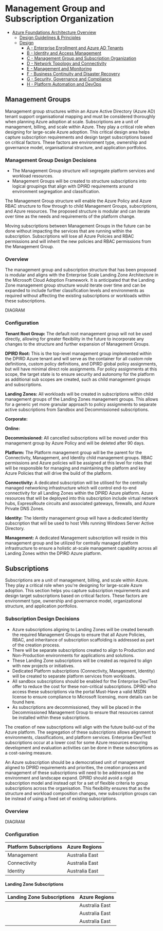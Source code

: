 # Management Group and Subscription Organization

* [Azure Foundations Architecture Overview](./00-Azure-Foundations-Architecture-Overview.md)
  * [Design Guidelines & Principles](./01-Design-Guidelines&Principles)
  * [Design](./02-Design.md)
    * [A - Enterprise Enrollment and Azure AD Tenants](./A-Enterprise-Enrollment-and-Azure-AD-Tenants.md)
    * [B - Identity and Access Management](./B-Identity-and-Access-Management.md)
    * [C - Management Group and Subscription Organization](./C-Management-Group-and-Subscription-Organization.md)
    * [D - Network Topology and Connectivity](./D-Network-Topology-and-Connectivity.md)
    * [E - Management and Monitoring](./E-Management-and-Monitoring.md)
    * [F - Business Continuity and Disaster Recovery](./F-Business-Continuity-and-Disaster-Recovery.md)
    * [G - Security, Governance and Compliance](./G-Security-Governance-and-Compliance.md)
    * [H - Platform Automation and DevOps](./H-Platform-Automation-and-DevOps.md)

## Management Groups

Management group structures within an Azure Active Directory (Azure AD) tenant support organisational mapping and must be considered thoroughly when planning Azure adoption at scale. Subscriptions are a unit of management, billing, and scale within Azure. They play a critical role when designing for large-scale Azure adoption. This critical design area helps capture subscription requirements and design target subscriptions based on critical factors. These factors are environment type, ownership and governance model, organisational structure, and application portfolios.

### Management Group Design Decisions

* The Management Group structure will segregate platform services and workload resources.
* Management Groups will be created to structure subscriptions into logical groupings that align with DPIRD requirements around environment segregation and classification.

The Management Group structure will enable the Azure Policy and Azure RBAC structure to flow through to child Management Groups, subscriptions, and Azure resources. The proposed structure is modular and can iterate over time as the needs and requirements of the platform change.

Moving subscriptions between Management Groups in the future can be done without impacting the services that are running within the subscription. Subscriptions will lose all Azure Policies and RBAC permissions and will inherit the new policies and RBAC permissions from the Management Group.

### Overview

The management group and subscription structure that has been proposed is modular and aligns with the Enterprise Scale Landing Zone Architecture in the Microsoft Cloud Adoption Framework. It is anticipated that the Landing Zone management group structure would iterate over time and can be expanded to include further classification levels and environments as required without affecting the existing subscriptions or workloads within these subscriptions.

DIAGRAM

### Configuration

**Tenant Root Group:**
The default root management group will not be used directly, allowing for greater flexibility in the future to incorporate any changes to the structure and further expansion of Management Groups.

**DPIRD Root:**
This is the top-level management group implemented within the DPIRD Azure tenant and will serve as the container for all custom role definitions, custom policy definitions, and DPIRD global policy assignments, but will have minimal direct role assignments. For policy assignments at this scope, the target state is to ensure security and autonomy for the platform as additional sub scopes are created, such as child management groups and subscriptions.

**Landing Zones:**
All workloads will be created in subscriptions within child management groups of the Landing Zones management groups. This allows for a generic yet more granular approach to policy assignments to separate active subscriptions from Sandbox and Decommissioned subscriptions.

**Corporate:**

**Online:**

**Decommissioned:**
All cancelled subscriptions will be moved under this management group by Azure Policy and will be deleted after 90 days.

**Platform:**
The Platform management group will be the parent for the Connectivity, Management, and Identity child management groups. RBAC permissions and Azure policies will be assigned at this level for roles that will be responsible for managing and maintaining the platform and key Azure Policies that will drive the build of the platform.

**Connectivity:**
A dedicated subscription will be utilised for the centrally managed networking infrastructure which will control end-to-end connectivity for all Landing Zones within the DPIRD Azure platform. Azure resources that will be deployed into this subscription include virtual network hubs, ExpressRoute circuits and associated gateways, firewalls, and Azure Private DNS Zones.

**Identity:**
The Identity management group will have a dedicated Identity subscription that will be used to host VMs running Windows Server Active Directory.

**Management:**
A dedicated Management subscription will reside in this management group and be utilized for centrally managed platform infrastructure to ensure a holistic at-scale management capability across all Landing Zones within the DPIRD Azure platform.

## Subscriptions

Subscriptions are a unit of management, billing, and scale within Azure. They play a critical role when you're designing for large-scale Azure adoption. This section helps you capture subscription requirements and design target subscriptions based on critical factors. These factors are environment type, ownership and governance model, organizational structure, and application portfolios.

### Subscription Design Decisions

* Azure subscriptions aligning to Landing Zones will be created beneath the required Management Groups to ensure that all Azure Policies, RBAC, and inheritance of subscription scaffolding is addressed as part of the creation process.
* There will be separate subscriptions created to align to Production and Non-Production environments for applications and solutions.
* These Landing Zone subscriptions will be created as required to align with new projects or initiatives. 
* Dedicated Platform subscriptions (Connectivity, Management, Identity) will be created to separate platform services from workloads. 
* All sandbox subscriptions should be enabled for the Enterprise Dev/Test offer to reduce the cost for these non-critical subscriptions. DPIRD who access these subscriptions via the portal Must-Have a valid MSDN license to ensure compliance to Microsoft licensing, more details can be found here.
* As subscriptions are decommissioned, they will be placed in the Decommissioned Management Group to ensure that resources cannot be installed within these subscriptions.

The creation of new subscriptions will align with the future build-out of the Azure platform. The segregation of these subscriptions allows alignment to environments, classifications, and platform services. Enterprise Dev/Test subscriptions occur at a lower cost for some Azure resources ensuring development and evaluation activities can be done in these subscriptions as a cost-saving measure.

An Azure subscription should be a democratised unit of management aligned to DPIRD requirements and priorities, the creation process and management of these subscriptions will need to be addressed as the environment and landscape expand. DPIRD should avoid a rigid subscription model and instead opt for a set of flexible criteria to group subscriptions across the organisation. This flexibility ensures that as the structure and workload composition changes, new subscription groups can be instead of using a fixed set of existing subscriptions.

### Overview

DIAGRAM

### Configuration

| Platform Subscriptions    | Azure Regions                                    |
|---------------------------|--------------------------------------------------|
| Management                | Australia East                                   |
| Connectivity              | Australia East                                   |
| Identity                  | Australia East                                   |

#### Landing Zone Subscriptions

| Landing Zone Subscriptions    | Azure Regions                                    |
|-------------------------------|--------------------------------------------------|
|                               | Australia East                                   |
|                               | Australia East                                   |
|                               | Australia East                                   |